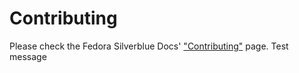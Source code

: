 # Contributing
Please check the Fedora Silverblue Docs' ["Contributing"](https://docs.fedoraproject.org/en-US/fedora-silverblue/contributing/) page.
Test message
